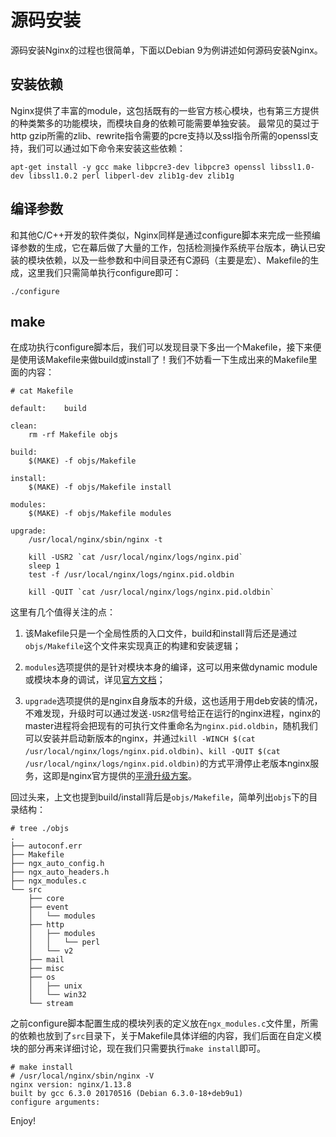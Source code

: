 # 源码安装

源码安装Nginx的过程也很简单，下面以Debian 9为例讲述如何源码安装Nginx。

## 安装依赖

Nginx提供了丰富的module，这包括既有的一些官方核心模块，也有第三方提供的种类繁多的功能模块，而模块自身的依赖可能需要单独安装。
最常见的莫过于http gzip所需的zlib、rewrite指令需要的pcre支持以及ssl指令所需的openssl支持，我们可以通过如下命令来安装这些依赖：

```
apt-get install -y gcc make libpcre3-dev libpcre3 openssl libssl1.0-dev libssl1.0.2 perl libperl-dev zlib1g-dev zlib1g
```

## 编译参数

和其他C/C++开发的软件类似，Nginx同样是通过configure脚本来完成一些预编译参数的生成，它在幕后做了大量的工作，包括检测操作系统平台版本，确认已安装的模块依赖，以及一些参数和中间目录还有C源码（主要是宏）、Makefile的生成，这里我们只需简单执行configure即可：

```
./configure
```

## make

在成功执行configure脚本后，我们可以发现目录下多出一个Makefile，接下来便是使用该Makefile来做build或install了！我们不妨看一下生成出来的Makefile里面的内容：

```
# cat Makefile

default:    build

clean:
    rm -rf Makefile objs

build:
    $(MAKE) -f objs/Makefile

install:
    $(MAKE) -f objs/Makefile install

modules:
    $(MAKE) -f objs/Makefile modules

upgrade:
    /usr/local/nginx/sbin/nginx -t

    kill -USR2 `cat /usr/local/nginx/logs/nginx.pid`
    sleep 1
    test -f /usr/local/nginx/logs/nginx.pid.oldbin

    kill -QUIT `cat /usr/local/nginx/logs/nginx.pid.oldbin`
```

这里有几个值得关注的点：

1. 该Makefile只是一个全局性质的入口文件，build和install背后还是通过`objs/Makefile`这个文件来实现真正的构建和安装逻辑；

2. `modules`选项提供的是针对模块本身的编译，这可以用来做dynamic module或模块本身的调试，详见[官方文档](https://www.nginx.com/resources/wiki/extending/converting/#compiling-dynamic)；

3. `upgrade`选项提供的是nginx自身版本的升级，这也适用于用deb安装的情况，不难发现，升级时可以通过发送`-USR2`信号给正在运行的nginx进程，nginx的master进程将会把现有的可执行文件重命名为`nginx.pid.oldbin`，随机我们可以安装并启动新版本的nginx，并通过`kill -WINCH $(cat /usr/local/nginx/logs/nginx.pid.oldbin)`、`kill -QUIT $(cat /usr/local/nginx/logs/nginx.pid.oldbin)`的方式平滑停止老版本nginx服务，这即是nginx官方提供的[平滑升级方案](http://nginx.org/en/docs/control.html#upgrade)。

回过头来，上文也提到build/install背后是`objs/Makefile`，简单列出`objs`下的目录结构：

```
# tree ./objs
.
├── autoconf.err
├── Makefile
├── ngx_auto_config.h
├── ngx_auto_headers.h
├── ngx_modules.c
└── src
    ├── core
    ├── event
    │   └── modules
    ├── http
    │   ├── modules
    │   │   └── perl
    │   └── v2
    ├── mail
    ├── misc
    ├── os
    │   ├── unix
    │   └── win32
    └── stream
```

之前configure脚本配置生成的模块列表的定义放在`ngx_modules.c`文件里，所需的依赖也放到了`src`目录下，关于Makefile具体详细的内容，我们后面在自定义模块的部分再来详细讨论，现在我们只需要执行`make install`即可。

```
# make install
# /usr/local/nginx/sbin/nginx -V
nginx version: nginx/1.13.8
built by gcc 6.3.0 20170516 (Debian 6.3.0-18+deb9u1)
configure arguments:
```

Enjoy!

